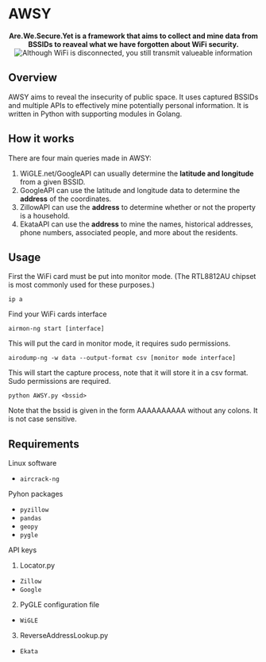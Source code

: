 # AWSY
<p align="center">  
  <b>Are.We.Secure.Yet is a framework that aims to collect and mine data from BSSIDs to reaveal what we have forgotten about WiFi security. </b>
  
  
  <img src="https://raw.githubusercontent.com/VBQL/AWSY/master/logo.png" alt="Although WiFi is disconnected, you still transmit valueable information">
</p>

## Overview

AWSY aims to reveal the insecurity of public space. It uses captured BSSIDs and multiple APIs to effectively mine potentially personal information. It is written in Python with supporting modules in Golang. 

## How it works

There are four main queries made in AWSY:

1. WiGLE.net/GoogleAPI can usually determine the **latitude and longitude** from a given BSSID.
2. GoogleAPI can use the latitude and longitude data to determine the **address** of the coordinates.
3. ZillowAPI can use the **address** to determine whether or not the property is a household.
4. EkataAPI can use the **address** to mine the names, historical addresses, phone numbers, associated people, and more about the residents.

## Usage

First the WiFi card must be put into monitor mode. (The RTL8812AU chipset is most commonly used for these purposes.)

`ip a`

Find your WiFi cards interface

`airmon-ng start [interface]`

This will put the card in monitor mode, it requires sudo permissions.

`airodump-ng -w data --output-format csv [monitor mode interface]`

This will start the capture process, note that it will store it in a csv format. Sudo permissions are required.

`python AWSY.py <bssid>` 

Note that the bssid is given in the form AAAAAAAAAA without any colons. It is not case sensitive.

## Requirements

Linux software
- `aircrack-ng`

Pyhon packages
- `pyzillow`
- `pandas`
- `geopy`
- `pygle`

API keys

1. Locator.py
- `Zillow`
- `Google`
2. PyGLE configuration file
- `WiGLE`
3. ReverseAddressLookup.py
- `Ekata`
